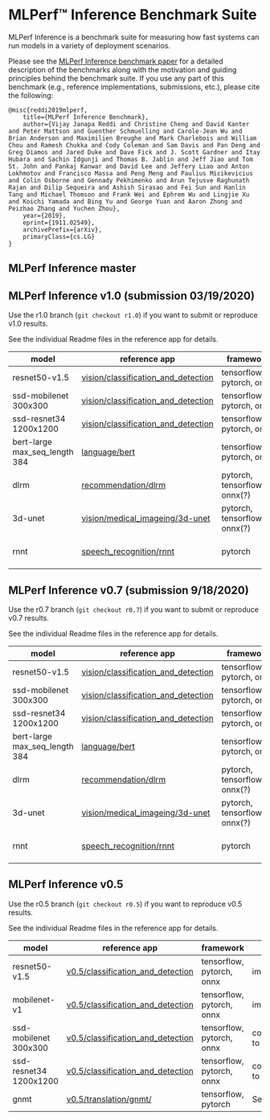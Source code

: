 # MLPerf™ Inference Benchmark Suite
MLPerf Inference is a benchmark suite for measuring how fast systems can run models in a variety of deployment scenarios. 

Please see the [MLPerf Inference benchmark paper](https://arxiv.org/abs/1911.02549) for a detailed description of the benchmarks along with the motivation and guiding principles behind the benchmark suite. If you use any part of this benchmark (e.g., reference implementations, submissions, etc.), please cite the following:

```
@misc{reddi2019mlperf,
    title={MLPerf Inference Benchmark},
    author={Vijay Janapa Reddi and Christine Cheng and David Kanter and Peter Mattson and Guenther Schmuelling and Carole-Jean Wu and Brian Anderson and Maximilien Breughe and Mark Charlebois and William Chou and Ramesh Chukka and Cody Coleman and Sam Davis and Pan Deng and Greg Diamos and Jared Duke and Dave Fick and J. Scott Gardner and Itay Hubara and Sachin Idgunji and Thomas B. Jablin and Jeff Jiao and Tom St. John and Pankaj Kanwar and David Lee and Jeffery Liao and Anton Lokhmotov and Francisco Massa and Peng Meng and Paulius Micikevicius and Colin Osborne and Gennady Pekhimenko and Arun Tejusve Raghunath Rajan and Dilip Sequeira and Ashish Sirasao and Fei Sun and Hanlin Tang and Michael Thomson and Frank Wei and Ephrem Wu and Lingjie Xu and Koichi Yamada and Bing Yu and George Yuan and Aaron Zhong and Peizhao Zhang and Yuchen Zhou},
    year={2019},
    eprint={1911.02549},
    archivePrefix={arXiv},
    primaryClass={cs.LG}
}
```

## MLPerf Inference master

## MLPerf Inference v1.0 (submission 03/19/2020)
Use the r1.0 branch (```git checkout r1.0```) if you want to submit or reproduce v1.0 results.

See the individual Readme files in the reference app for details.

| model | reference app | framework | dataset |
| ---- | ---- | ---- | ---- |
| resnet50-v1.5 | [vision/classification_and_detection](https://github.com/mlperf/inference/tree/r1.0/vision/classification_and_detection) | tensorflow, pytorch, onnx | imagenet2012 |
| ssd-mobilenet 300x300 | [vision/classification_and_detection](https://github.com/mlperf/inference/tree/r1.0/vision/classification_and_detection) | tensorflow, pytorch, onnx| coco resized to 300x300 | 
| ssd-resnet34 1200x1200 | [vision/classification_and_detection](https://github.com/mlperf/inference/tree/r1.0/vision/classification_and_detection) | tensorflow, pytorch, onnx | coco resized to 1200x1200|
| bert-large max_seq_length 384 | [language/bert](https://github.com/mlperf/inference/tree/r1.0/language/bert) | tensorflow, pytorch, onnx | squad-1.1 |
| dlrm | [recommendation/dlrm](https://github.com/mlperf/inference/tree/r1.0/recommendation/dlrm/pytorch) | pytorch, tensorflow(?), onnx(?) | Criteo Terabyte |
| 3d-unet | [vision/medical_imageing/3d-unet](https://github.com/mlperf/inference/tree/r1.0/vision/medical_imaging/3d-unet) | pytorch, tensorflow(?), onnx(?) | BraTS 2019 |
| rnnt | [speech_recognition/rnnt](https://github.com/mlperf/inference/tree/r1.0/speech_recognition/rnnt) | pytorch | OpenSLR LibriSpeech Corpus |


## MLPerf Inference v0.7 (submission 9/18/2020)
Use the r0.7 branch (```git checkout r0.7```) if you want to submit or reproduce v0.7 results.

See the individual Readme files in the reference app for details.

| model | reference app | framework | dataset |
| ---- | ---- | ---- | ---- |
| resnet50-v1.5 | [vision/classification_and_detection](https://github.com/mlperf/inference/tree/r0.7/vision/classification_and_detection) | tensorflow, pytorch, onnx | imagenet2012 |
| ssd-mobilenet 300x300 | [vision/classification_and_detection](https://github.com/mlperf/inference/tree/r0.7/vision/classification_and_detection) | tensorflow, pytorch, onnx| coco resized to 300x300 | 
| ssd-resnet34 1200x1200 | [vision/classification_and_detection](https://github.com/mlperf/inference/tree/r0.7/vision/classification_and_detection) | tensorflow, pytorch, onnx | coco resized to 1200x1200|
| bert-large max_seq_length 384 | [language/bert](https://github.com/mlperf/inference/tree/r0.7/language/bert) | tensorflow, pytorch, onnx | squad-1.1 |
| dlrm | [recommendation/dlrm](https://github.com/mlperf/inference/tree/r0.7/recommendation/dlrm/pytorch) | pytorch, tensorflow(?), onnx(?) | Criteo Terabyte |
| 3d-unet | [vision/medical_imageing/3d-unet](https://github.com/mlperf/inference/tree/r0.7/vision/medical_imaging/3d-unet) | pytorch, tensorflow(?), onnx(?) | BraTS 2019 |
| rnnt | [speech_recognition/rnnt](https://github.com/mlperf/inference/tree/r0.7/speech_recognition/rnnt) | pytorch | OpenSLR LibriSpeech Corpus |

## MLPerf Inference v0.5
Use the r0.5 branch (```git checkout r0.5```) if you want to reproduce v0.5 results.

See the individual Readme files in the reference app for details.

| model | reference app | framework | dataset |
| ---- | ---- | ---- | ---- |
| resnet50-v1.5 | [v0.5/classification_and_detection](https://github.com/mlperf/inference/tree/r0.5/v0.5/classification_and_detection) | tensorflow, pytorch, onnx | imagenet2012 |
| mobilenet-v1 | [v0.5/classification_and_detection](https://github.com/mlperf/inference/tree/r0.5/v0.5/classification_and_detection) |tensorflow, pytorch, onnx | imagenet2012 |
| ssd-mobilenet 300x300 | [v0.5/classification_and_detection](https://github.com/mlperf/inference/tree/r0.5/v0.5/classification_and_detection) |tensorflow, pytorch, onnx | coco resized to 300x300 |
| ssd-resnet34 1200x1200 | [v0.5/classification_and_detection](https://github.com/mlperf/inference/tree/r0.5/v0.5/classification_and_detection) | tensorflow, pytorch, onnx | coco resized to 1200x1200 |
| gnmt | [v0.5/translation/gnmt/](https://github.com/mlperf/inference/tree/r0.5/translation/gnmt/tensorflow) | tensorflow, pytorch | See Readme |

